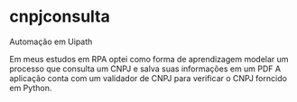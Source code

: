 # cnpjconsulta
Automação em Uipath

Em meus estudos em RPA optei como forma de aprendizagem modelar um processo que consulta um CNPJ e salva suas informações em um PDF
A aplicação conta com um validador de CNPJ para verificar o CNPJ forncido em Python.
